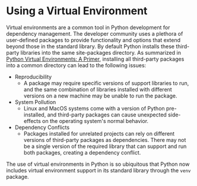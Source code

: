 # Using a Virtual Environment

Virtual environments are a common tool in Python development for dependency management.  The developer community uses a plethora of user-defined packages to provide functionality and options that extend beyond those in the standard library.  By default Python installs these third-party libraries into the same site-packages directory.  As summarized in [Python Virtual Environments: A Primer](https://realpython.com/python-virtual-environments-a-primer/), installing all third-party packages into a common directory can lead to the following issues:

- Reproducibility
  - A package may require specific versions of support libraries to run, and the same combination of libraries installed with different versions on a new machine may be unable to run the package.
- System Pollution
  - Linux and MacOS systems come with a version of Python pre-installed, and third-party packages can cause unexpected side-effects on the operating system's normal behavior.
- Dependency Conflicts
  - Packages installed for unrelated projects can rely on different versions of third-party packages as dependencies.  There may not be a single version of the required library that can support and run both packages, creating a dependency conflict.

The use of virtual environments in Python is so ubiquitous that Python now includes virtual environment support in its standard library through the `venv` package.

